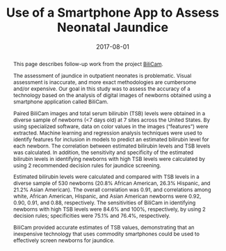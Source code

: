 ---
abstract: |-
  <p>This page describes follow-up work from the project <a href="/projects/bilicam">BiliCam</a>.
  </p><p>
  The assessment of jaundice in outpatient neonates is problematic. Visual assessment is inaccurate, and more exact methodologies are cumbersome and/or expensive. Our goal in this study was to assess the accuracy of a technology based on the analysis of digital images of newborns obtained using a smartphone application called BiliCam. 
  </p><p>
  Paired BiliCam images and total serum bilirubin (TSB) levels were obtained in a diverse sample of newborns (<7 days old) at 7 sites across the United States. By using specialized software, data on color values in the images (“features”) were extracted. Machine learning and regression analysis techniques were used to identify features for inclusion in models to predict an estimated bilirubin level for each newborn. The correlation between estimated bilirubin levels and TSB levels was calculated. In addition, the sensitivity and specificity of the estimated bilirubin levels in identifying newborns with high TSB levels were calculated by using 2 recommended decision rules for jaundice screening.
  </p><p>
  Estimated bilirubin levels were calculated and compared with TSB levels in a diverse sample of 530 newborns (20.8% African American, 26.3% Hispanic, and 21.2% Asian American). The overall correlation was 0.91, and correlations among white, African American, Hispanic, and Asian American newborns were 0.92, 0.90, 0.91, and 0.88, respectively. The sensitivities of BiliCam in identifying newborns with high TSB levels were 84.6% and 100%, respectively, by using 2 decision rules; specificities were 75.1% and 76.4%, respectively.
  </p><p>
  BiliCam provided accurate estimates of TSB values, demonstrating that an inexpensive technology that uses commodity smartphones could be used to effectively screen newborns for jaundice.</p>
  
authors:
- James A. Taylor
- James W. Stout
- Lilian de Greef
- Mayank Goel
- Shwetak Patel
- Esther K. Chung
- Aruna Koduri
- Shawn McMahon
- Jane Dickerson
- Elizabeth A. Simpson
- Eric C. Larson
award: 'Honorable Mention Award'
bibtex: |-
  @article{taylor2017use,
  title={Use of a Smartphone App to Assess Neonatal Jaundice},
  author={Taylor, James A and Stout, James W and de Greef, Lilian and Goel, Mayank and Patel, Shwetak and Chung, Esther K and Koduri, Aruna and McMahon, Shawn and Dickerson, Jane and Simpson, Elizabeth A and others},
  journal={Pediatrics},
  pages={e20170312},
  year={2017},
  publisher={Am Acad Pediatrics}
  }
blurb: |-
  'This project is follow-up work to <a href="/projects/bilicam">BiliCam</a>, in which we made modifications to the BiliCam system and ran larger study to validate its efficacy at screening newborn jaundice. This study spanned across 7 different sites around the country to broaden the diversity of skin tones in our dataset. From our dataset of samples from 530 newborns, BiliCam demonstrated medically accurate estimates. Our findings are published as a journal paper in Pediatrics, August 2017.'
caption: ''
citation: |-
  Taylor, J.A., Stout, J.W., de Greef, L., Goel, M., Patel, S., Chung, E.K., Koduri, A., McMahon, S., Dickerson, J., Simpson, E.A. and Larson, E.C., 2017. Use of a Smartphone App to Assess Neonatal Jaundice. Pediatrics, p.e20170312.
date: '2017-08-01'
image: '/img/pubs/BiliCam_image.jpg'
location: 'University of Washington'
paper: /pdfs/BiliCam_Pediatrics.pdf
thumbnail: '/img/pubs/BiliCam_thumbnail.jpg'
title: 'Use of a Smartphone App to Assess Neonatal Jaundice'
video: ''
video_embed: ''
year: 2017
---